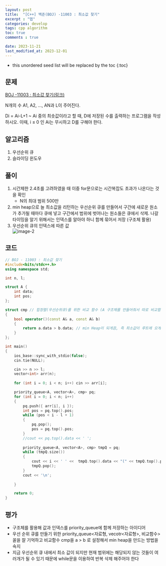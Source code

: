 ```yaml
---
layout: post
title:  "[C++] 백준(BOJ) -11003 : 최소값 찾기"
excerpt : "맵"
categories: develop
tags: cpp algorithm
toc: true
comments : true

date: 2023-11-21
last_modified_at: 2023-12-01
---
```


* this unordered seed list will be replaced by the toc
{:toc}

## 문제 

[BOJ -11003 : 최소값 찾기(링크)](https://www.acmicpc.net/problem/11003)

N개의 수 A1, A2, ..., AN과 L이 주어진다.

Di = Ai-L+1 ~ Ai 중의 최솟값이라고 할 때, D에 저장된 수를 출력하는 프로그램을 작성하시오. 이때, i ≤ 0 인 Ai는 무시하고 D를 구해야 한다.

## 알고리즘
  1. 우선순위 큐
  2. 슬라이딩 윈도우

## 풀이
  1. 시간제한 2.4초를 고려하였을 때 이중 for문으로는 시간복잡도 초과가 나온다는 것을 확인
      - N의 최대 범위 500만
  2. min heap으로 늘 최소값을 리턴하는 우선순위 큐를 만들어서 구간에 새로운 원소가 추가될 때마다 큐에 넣고 구간에서 범위에 벗어나는 원소들은 큐에서 삭제. 나갈 타이밍을 알기 위해서는 인덱스를 알아야 하니 함께 묶어서 저장 (구조체 활용)
  3. 우선순위 큐의 인덱스에 따른 값   
      ![image-2](https://github.com/Jinlee0206/BOJ/assets/105345909/adc3380f-5f23-4d3d-bcdd-4bc22d293743)

  
## 코드  
```cpp
// BOJ - 11003 : 최소값 찾기
#include<bits/stdc++.h>
using namespace std;

int n, l;

struct A {
	int data;
	int pos;
};

struct cmp // 힙정렬(우선순위큐)를 위한 비교 함수 (A 구조체를 만들어줘서 따로 비교함수 만들어 주는게 필요)
{
	bool operator()(const A& a, const A& b)
	{
		return a.data > b.data; // min Heap이 되게끔, 즉 최소값이 루트에 오게끔
	}
};

int main()
{
	ios_base::sync_with_stdio(false);
	cin.tie(NULL);

	cin >> n >> l;
	vector<int> arr(n);
	
	for (int i = 0; i < n; i++) cin >> arr[i];

	priority_queue<A, vector<A>, cmp> pq;
	for (int i = 0; i < n; i++)
	{
		pq.push({ arr[i], i });
		int pos = pq.top().pos;
		while (pos < i - l + 1)
		{
			pq.pop();
			pos = pq.top().pos;
		}
		//cout << pq.top().data << ' ';
		
		priority_queue<A, vector<A>, cmp> tmpQ = pq;
		while (tmpQ.size())
		{
			cout << i << ' ' <<  tmpQ.top().data << "(" << tmpQ.top().pos << ")" << ' ';
			tmpQ.pop();
		}
		cout << '\n';
		
	}

	return 0;
}
```


## 평가  
* 구조체를 활용해 값과 인덱스를 priority_queue에 함께 저장하는 아이디어
* 우선 순위 큐를 만들기 위한 priority_queue<자료형, vecotr<자료형>, 비교함수> 꼴을 잘 기억하고 비교함수 cmp을 a > b 로 설정해서 min heap을 만드는 방법을 숙지
* 지금 우선순위 큐 내에서 최소 값이 되지만 현재 범위에는 해당되지 않는 것들이 여러개가 될 수 있기 때문에 while문을 이용하여 반복 삭제 해주어야 한다